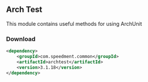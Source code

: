 ## Arch Test
This module contains useful methods for using ArchUnit

### Download
```xml
<dependency>
    <groupId>com.speedment.common</groupId>
    <artifactId>archtest</artifactId>
    <version>3.1.18</version>
</dependency>
```
